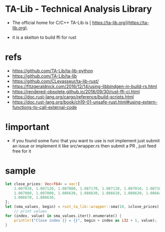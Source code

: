 # TA-Lib - Technical Analysis Library

- The official home for C/C++ TA-Lib is [ https://ta-lib.org](https://ta-lib.org).

- it is a skelton to build ffi for rust

# refs

- https://github.com/TA-Lib/ta-lib-python
- https://github.com/TA-Lib/ta-lib
- https://github.com/CLevasseur/ta-lib-rust/
- https://fitzgeraldnick.com/2016/12/14/using-libbindgen-in-build-rs.html
- https://rendered-obsolete.github.io/2018/09/30/rust-ffi-ci.html
- https://doc.rust-lang.org/cargo/reference/build-scripts.html
- https://doc.rust-lang.org/book/ch19-01-unsafe-rust.html#using-extern-functions-to-call-external-code

# !important

- if you found some func that you want to use is not implement just submit an issue or implement it like src/wrapper.rs then submit a PR , just feed free for it

# sample

```rust
let close_prices: Vec<f64> = vec![
    1.087010, 1.087120, 1.087080, 1.087170, 1.087110, 1.087010, 1.087100, 1.087120, 1.087110,
    1.087080, 1.087000, 1.086630, 1.086630, 1.086610, 1.086630, 1.086640, 1.086650, 1.086650,
    1.086670, 1.086630,
];
let (sma_values, begin) = rust_ta_lib::wrapper::sma(10, &close_prices);
    // print values
for (index, value) in sma_values.iter().enumerate() {
    println!("Close index {} = {}", begin + index as i32 + 1, value);
}
```
